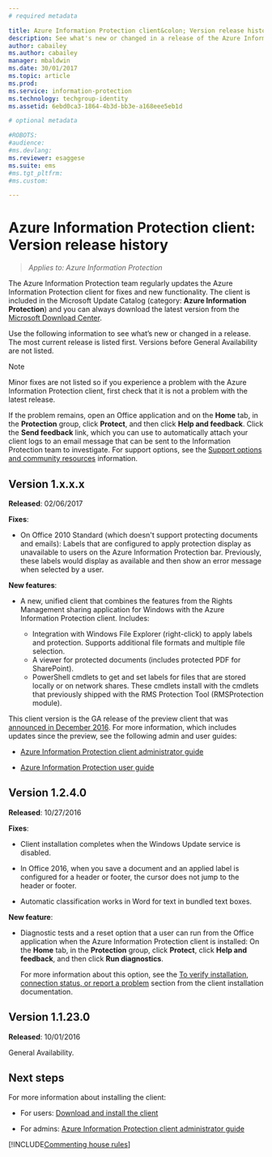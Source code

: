 ```yaml
---
# required metadata

title: Azure Information Protection client&colon; Version release history | Azure Information Protection
description: See what's new or changed in a release of the Azure Information Protection client for Windows. 
author: cabailey
ms.author: cabailey
manager: mbaldwin
ms.date: 30/01/2017
ms.topic: article
ms.prod:
ms.service: information-protection
ms.technology: techgroup-identity
ms.assetid: 6ebd0ca3-1864-4b3d-bb3e-a168eee5eb1d

# optional metadata

#ROBOTS:
#audience:
#ms.devlang:
ms.reviewer: esaggese
ms.suite: ems
#ms.tgt_pltfrm:
#ms.custom:

---
```


# Azure Information Protection client: Version release history

>*Applies to: Azure Information Protection*

The Azure Information Protection team regularly updates the Azure Information Protection client for fixes and new functionality. The client is included in the Microsoft Update Catalog (category: **Azure Information Protection**) and you can always download the latest version from the [Microsoft Download Center](https://www.microsoft.com/en-us/download/details.aspx?id=53018).

Use the following information to see what’s new or changed in a release. The most current release is listed first. Versions before General Availability are not listed.

> [!NOTE]
> Minor fixes are not listed so if you experience a problem with the Azure Information Protection client, first check that it is not a problem with the latest release.
>  
> If the problem remains, open an Office application and on the **Home** tab, in the **Protection** group, click **Protect**, and then click **Help and feedback**. Click the **Send feedback** link, which you can use to automatically attach your client logs to an email message that can be sent to the Information Protection team to investigate. For support options, see the [Support options and community resources](../get-started/information-support.md#support-options-and-community-resources) information.

## Version 1.x.x.x

**Released**: 02/06/2017

**Fixes**:

- On Office 2010 Standard (which doesn't support protecting documents and emails): Labels that are configured to apply protection display as unavailable to users on the Azure Information Protection bar. Previously, these labels would display as available and then show an error message when selected by a user.

**New features**:

- A new, unified client that combines the features from the Rights Management sharing application for Windows with the Azure Information Protection client. Includes:
    
    - Integration with Windows File Explorer (right-click) to apply labels and protection. Supports additional file formats and multiple file selection.
    - A viewer for protected documents (includes protected PDF for SharePoint).
    - PowerShell cmdlets to get and set labels for files that are stored locally or on network shares. These cmdlets install with the cmdlets that previously shipped with the RMS Protection Tool (RMSProtection module).

This client version is the GA release of the preview client that was [announced in December 2016](https://blogs.technet.microsoft.com/enterprisemobility/2016/12/07/azure-information-protection-december-preview-now-available/). For more information, which includes updates since the preview, see the following admin and user guides:

- [Azure Information Protection client administrator guide](client-admin-guide.md)

- [Azure Information Protection user guide](client-user-guide.md)


## Version 1.2.4.0

**Released**: 10/27/2016

**Fixes**:

- Client installation completes when the Windows Update service is disabled.

- In Office 2016, when you save a document and an applied label is configured for a header or footer, the cursor does not jump to the header or footer.

- Automatic classification works in Word for text in bundled text boxes.

**New feature**:

- Diagnostic tests and a reset option that a user can run from the Office application when the Azure Information Protection client is installed: On the **Home** tab, in the **Protection** group, click **Protect**, click **Help and feedback**, and then click **Run diagnostics**. 

    For more information about this option, see the [To verify installation, connection status, or report a problem](client-admin-guide.md#to-verify-installation-connection-status-or-report-a-problem) section from the client installation documentation.

## Version 1.1.23.0

**Released**: 10/01/2016

General Availability.

## Next steps

For more information about installing the client:

- For users: [Download and install the client](install-client-app.md)

- For admins: [Azure Information Protection client administrator guide](client-admin-guide.md)


[!INCLUDE[Commenting house rules](../includes/houserules.md)]